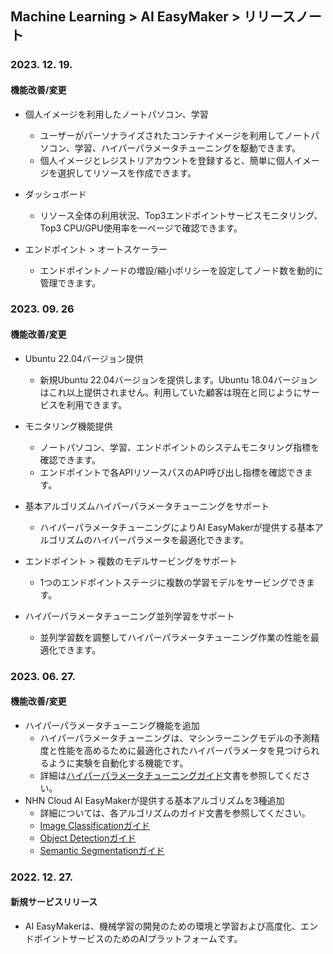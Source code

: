 ## Machine Learning > AI EasyMaker > リリースノート


### 2023. 12. 19.

#### 機能改善/変更 

* 個人イメージを利用したノートパソコン、学習 
    * ユーザーがパーソナライズされたコンテナイメージを利用してノートパソコン、学習、ハイパーパラメータチューニングを駆動できます。
    * 個人イメージとレジストリアカウントを登録すると、簡単に個人イメージを選択してリソースを作成できます。

* ダッシュボード
    * リソース全体の利用状況、Top3エンドポイントサービスモニタリング、Top3 CPU/GPU使用率を一ページで確認できます。

* エンドポイント > オートスケーラー 
    * エンドポイントノードの増設/縮小ポリシーを設定してノード数を動的に管理できます。 

    
### 2023. 09. 26

#### 機能改善/変更 

* Ubuntu 22.04バージョン提供 
    * 新規Ubuntu 22.04バージョンを提供します。Ubuntu 18.04バージョンはこれ以上提供されません。利用していた顧客は現在と同じようにサービスを利用できます。

* モニタリング機能提供 
    * ノートパソコン、学習、エンドポイントのシステムモニタリング指標を確認できます。
    * エンドポイントで各APIリソースパスのAPI呼び出し指標を確認できます。

* 基本アルゴリズムハイパーパラメータチューニングをサポート 
    * ハイパーパラメータチューニングによりAI EasyMakerが提供する基本アルゴリズムのハイパーパラメータを最適化できます。 

* エンドポイント > 複数のモデルサービングをサポート
    * 1つのエンドポイントステージに複数の学習モデルをサービングできます。

* ハイパーパラメータチューニング並列学習をサポート
    * 並列学習数を調整してハイパーパラメータチューニング作業の性能を最適化できます。


### 2023. 06. 27.

#### 機能改善/変更

* ハイパーパラメータチューニング機能を追加
    * ハイパーパラメータチューニングは、マシンラーニングモデルの予測精度と性能を高めるために最適化されたハイパーパラメータを見つけられるように実験を自動化する機能です。
    * 詳細は[ハイパーパラメータチューニングガイド](./console-guide/#_18)文書を参照してください。
* NHN Cloud AI EasyMakerが提供する基本アルゴリズムを3種追加
    * 詳細については、各アルゴリズムのガイド文書を参照してください。
    * [Image Classificationガイド](./algorithm-guide/#image-classification)
    * [Object Detectionガイド](./algorithm-guide/#object-detection)
    * [Semantic Segmentationガイド](./algorithm-guide/#semantic-segmentation)

### 2022. 12. 27.
#### 新規サービスリリース
* AI EasyMakerは、機械学習の開発のための環境と学習および高度化、エンドポイントサービスのためのAIプラットフォームです。
